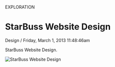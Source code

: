 <p class="type">EXPLORATION</p>

# StarBuss Website Design

<p class="meta">Design  /  Friday, March 1, 2013 11:48:46am</p>

StarBuss Website Design.

![StarBuss Website Design](https://farooq-agent.web.app/assets/images/works/large/dfMuvUjA_work_image.jpg)
